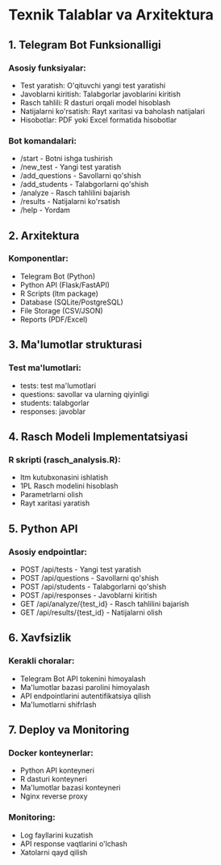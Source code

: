 # Texnik Talablar va Arxitektura

## 1. Telegram Bot Funksionalligi

### Asosiy funksiyalar:
- Test yaratish: O'qituvchi yangi test yaratishi
- Javoblarni kiritish: Talabgorlar javoblarini kiritish
- Rasch tahlili: R dasturi orqali model hisoblash
- Natijalarni ko'rsatish: Rayt xaritasi va baholash natijalari
- Hisobotlar: PDF yoki Excel formatida hisobotlar

### Bot komandalari:
- /start - Botni ishga tushirish
- /new_test - Yangi test yaratish
- /add_questions - Savollarni qo'shish
- /add_students - Talabgorlarni qo'shish
- /analyze - Rasch tahlilini bajarish
- /results - Natijalarni ko'rsatish
- /help - Yordam

## 2. Arxitektura

### Komponentlar:
- Telegram Bot (Python)
- Python API (Flask/FastAPI)
- R Scripts (ltm package)
- Database (SQLite/PostgreSQL)
- File Storage (CSV/JSON)
- Reports (PDF/Excel)

## 3. Ma'lumotlar strukturasi

### Test ma'lumotlari:
- tests: test ma'lumotlari
- questions: savollar va ularning qiyinligi
- students: talabgorlar
- responses: javoblar

## 4. Rasch Modeli Implementatsiyasi

### R skripti (rasch_analysis.R):
- ltm kutubxonasini ishlatish
- 1PL Rasch modelini hisoblash
- Parametrlarni olish
- Rayt xaritasi yaratish

## 5. Python API

### Asosiy endpointlar:
- POST /api/tests - Yangi test yaratish
- POST /api/questions - Savollarni qo'shish
- POST /api/students - Talabgorlarni qo'shish
- POST /api/responses - Javoblarni kiritish
- GET /api/analyze/{test_id} - Rasch tahlilini bajarish
- GET /api/results/{test_id} - Natijalarni olish

## 6. Xavfsizlik

### Kerakli choralar:
- Telegram Bot API tokenini himoyalash
- Ma'lumotlar bazasi parolini himoyalash
- API endpointlarini autentifikatsiya qilish
- Ma'lumotlarni shifrlash

## 7. Deploy va Monitoring

### Docker konteynerlar:
- Python API konteyneri
- R dasturi konteyneri
- Ma'lumotlar bazasi konteyneri
- Nginx reverse proxy

### Monitoring:
- Log fayllarini kuzatish
- API response vaqtlarini o'lchash
- Xatolarni qayd qilish
